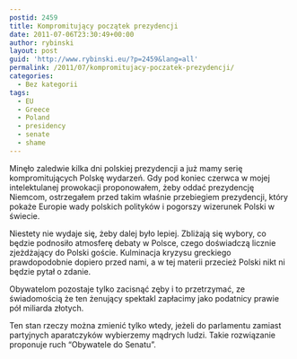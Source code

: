 ```yaml
---
postid: 2459
title: Kompromitujący początek prezydencji
date: 2011-07-06T23:30:49+00:00
author: rybinski
layout: post
guid: 'http://www.rybinski.eu/?p=2459&lang=all'
permalink: /2011/07/kompromitujacy-poczatek-prezydencji/
categories:
  - Bez kategorii
tags:
  - EU
  - Greece
  - Poland
  - presidency
  - senate
  - shame
---
```

Minęło zaledwie kilka dni polskiej prezydencji a już mamy serię kompromitujących Polskę wydarzeń. Gdy pod koniec czerwca w mojej intelektulanej prowokacji proponowałem, żeby oddać prezydencję Niemcom, ostrzegałem przed takim właśnie przebiegiem prezydencji, który pokaże Europie wady polskich polityków i pogorszy wizerunek Polski w świecie.

Niestety nie wydaje się, żeby dalej było lepiej. Zbliżają się wybory, co będzie podnosiło atmosferę debaty w Polsce, czego doświadczą licznie zjeżdżający do Polski goście. Kulminacja kryzysu greckiego prawdopodobnie dopiero przed nami, a w tej materii przecież Polski nikt ni będzie pytał o zdanie.

Obywatelom pozostaje tylko zacisnąć zęby i to przetrzymać, ze świadomością że ten żenujący spektakl zapłacimy jako podatnicy prawie pół miliarda złotych.

Ten stan rzeczy można zmienić tylko wtedy, jeżeli do parlamentu zamiast partyjnych aparatczyków wybierzemy mądrych ludzi. Takie rozwiązanie proponuje ruch “Obywatele do Senatu”.
